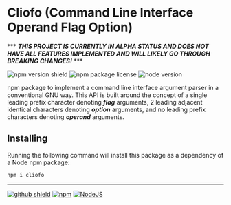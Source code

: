 # Cliofo (Command Line Interface Operand Flag Option)

\*\*\* ***THIS PROJECT IS CURRENTLY IN ALPHA STATUS AND DOES NOT HAVE ALL FEATURES
IMPLEMENTED AND WILL LIKELY GO THROUGH BREAKING CHANGES!*** \*\*\*

![npm version shield][npm version shield]
![npm package license][npm package license]
![node version][node version]

npm package to implement a command line interface argument parser in a
conventional GNU way. This API is built around the concept of a single leading
prefix character denoting ***flag*** arguments, 2 leading adjacent identical
characters denoting ***option*** arguments, and no leading prefix characters
denoting ***operand*** arguments.

## Installing

Running the following command will install this package as a dependency of a
Node npm package:

```shell
npm i cliofo
```

---

[![github shield][github shield]][github repo]
[![npm][npm shield]][npm website]
[![NodeJS][node shield]][node website]

[github shield]: https://img.shields.io/badge/github-%23121011.svg?style=for-the-badge&logo=github&logoColor=white "github"
[github repo]: https://github.com/SnapLib/typescript-cliofo "github"
[node shield]: https://img.shields.io/badge/node.js-6DA55F?style=for-the-badge&logo=node.js&logoColor=white "node"
[node version]: https://img.shields.io/node/v/cliofo?color=%2366ff66&&logo=node.js&style=flat-square "node version"
[node website]: https://nodejs.org/en/about "node"
[npm package license]: https://img.shields.io/npm/l/cliofo?color=%2366ff66&style=flat-square "MIT license"
[npm shield]: https://img.shields.io/badge/NPM-%23CB3837.svg?style=for-the-badge&logo=npm&logoColor=white "npm"
[npm version shield]: https://img.shields.io/npm/v/cliofo?color=%2366ff66&logo=npm&style=flat-square "npm version"
[npm website]: https://www.npmjs.com/ "npm"
